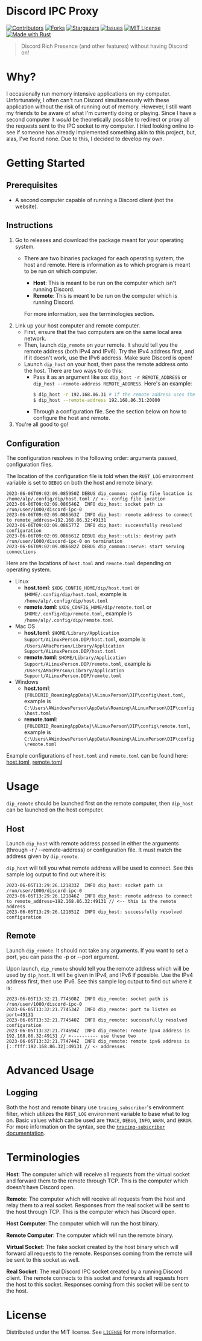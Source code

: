 # **D**iscord **I**PC **P**roxy

[![Contributors][contributors-shield]][contributors-url]
[![Forks][forks-shield]][forks-url]
[![Stargazers][stars-shield]][stars-url]
[![Issues][issues-shield]][issues-url]
[![MIT License][license-shield]][license-url]
[![Made with Rust][rust-shield]][rust-url]

> Discord Rich Presence (and other features) without having Discord on!

# Why?

I occasionally run memory intensive applications on my computer. Unfortunately, I often can't run Discord simultaneously
with these application without the risk of running out of memory. However, I still want my friends to be aware of what 
I'm currently doing or playing. Since I have a second computer it *would* be theoretically possible to redirect or proxy
all the requests sent to the IPC socket to my computer. I tried looking online to see if someone has already implemented
something akin to this project, but, alas, I've found none. Due to this, I decided to develop my own.

# Getting Started

## Prerequisites

* A second computer capable of running a Discord client (not the website).

## Instructions

1. Go to releases and download the package meant for your operating system.
    * There are two binaries packaged for each operating system, the host and remote. Here is information as to which
      program is meant to be run on which computer.
     
      * **Host**: This is meant to be run on the computer which isn't running Discord. 
      * **Remote**: This is meant to be run on the computer which is running Discord. 
    
      For more information, see the terminologies section.
2. Link up your host computer and remote computer.
   * First, ensure that the two computers are on the same local area network.
   * Then, launch `dip_remote` on your remote. It should tell you the remote address (both IPv4 and IPv6). Try the IPv4
     address first, and if it doesn't work, use the IPv6 address. Make sure Discord is open!
   * Launch `dip_host` on your host, then pass the remote address onto the host. There are two ways to do this:
     * Pass it as an argument like so: `dip_host -r REMOTE_ADDRESS` or `dip_host --remote-address REMOTE_ADDRESS`.
       Here's an example:
       ```bash
       $ dip_host -r 192.168.86.31 # if the remote address uses the default port 49131, it can be elided
       $ dip_host --remote-address 192.168.86.31:20800
       ```
     * Through a configuration file. See the section below on how to configure the host and remote.
3. You're all good to go!

## Configuration

The configuration resolves in the following order: arguments passed, configuration files.

The location of the configuration file is told when the `RUST_LOG` environment variable is set to `DEBUG` on both the 
host and remote binary:

```
2023-06-06T09:02:09.085950Z DEBUG dip_common: config file location is /home/alp/.config/dip/host.toml // <-- config file location
2023-06-06T09:02:09.086546Z  INFO dip_host: socket path is /run/user/1000/discord-ipc-0
2023-06-06T09:02:09.086563Z  INFO dip_host: remote address to connect to remote_address=192.168.86.32:49131
2023-06-06T09:02:09.086577Z  INFO dip_host: successfully resolved configuration
2023-06-06T09:02:09.086661Z DEBUG dip_host::utils: destroy path /run/user/1000/discord-ipc-0 on termination
2023-06-06T09:02:09.086682Z DEBUG dip_common::serve: start serving connections
```

Here are the locations of `host.toml` and `remote.toml` depending on operating system.

* Linux
  * **host.toml**: `$XDG_CONFIG_HOME/dip/host.toml` or `$HOME/.config/dip/host.toml`, example is 
                     `/home/alp/.config/dip/host.toml`
  * **remote.toml**: `$XDG_CONFIG_HOME/dip/remote.toml` or `$HOME/.config/dip/remote.toml`, example is
                     `/home/alp/.config/dip/remote.toml`
* Mac OS
    * **host.toml**: `$HOME/Library/Application Support/ALinuxPerson.DIP/host.toml`, example is
      `/Users/AMacPerson/Library/Application Support/ALinuxPerson.DIP/host.toml`
    * **remote.toml**: `$HOME/Library/Application Support/ALinuxPerson.DIP/remote.toml`, example is
      `/Users/AMacPerson/Library/Application Support/ALinuxPerson.DIP/remote.toml`
* Windows
    * **host.toml**: `{FOLDERID_RoamingAppData}\ALinuxPerson\DIP\config\host.toml`, example is
                     `C:\Users\AWindowsPerson\AppData\Roaming\ALinuxPerson\DIP\config\host.toml`
    * **remote.toml**: `{FOLDERID_RoamingAppData}\ALinuxPerson\DIP\config\remote.toml`, example is
                     `C:\Users\AWindowsPerson\AppData\Roaming\ALinuxPerson\DIP\config\remote.toml`

Example configurations of `host.toml` and `remote.toml` can be found here: [host.toml](host/host.toml), [remote.toml](remote/remote.toml)

# Usage

`dip_remote` should be launched first on the remote computer, then `dip_host` can be launched on the host computer.

## Host

Launch `dip_host` with remote address passed in either the arguments (through -r / --remote-address) or configuration
file. It must match the address given by `dip_remote`. 

`dip_host` will tell you what remote address will be used to connect. See this sample log output to find out where it 
is:

```
2023-06-05T13:29:26.121833Z  INFO dip_host: socket path is /run/user/1000/discord-ipc-0
2023-06-05T13:29:26.121846Z  INFO dip_host: remote address to connect to remote_address=192.168.86.32:49131 // <-- this is the remote address
2023-06-05T13:29:26.121851Z  INFO dip_host: successfully resolved configuration
```

## Remote

Launch `dip_remote`. It should not take any arguments. If you want to set a port, you can pass the -p or --port 
argument.

Upon launch, `dip_remote` should tell you the remote address which will be used by `dip_host`. It will be given in IPv4,
and IPv6 if possible. Use the IPv4 address first, then use IPv6. See this sample log output to find out where it is:

```
2023-06-05T13:32:21.774508Z  INFO dip_remote: socket path is /run/user/1000/discord-ipc-0
2023-06-05T13:32:21.774534Z  INFO dip_remote: port to listen on port=49131
2023-06-05T13:32:21.774540Z  INFO dip_remote: successfully resolved configuration
2023-06-05T13:32:21.774694Z  INFO dip_remote: remote ipv4 address is 192.168.86.32:49131 // <---------- use these two
2023-06-05T13:32:21.774744Z  INFO dip_remote: remote ipv6 address is [::ffff:192.168.86.32]:49131 // <- addresses
```

# Advanced Usage

## Logging

Both the host and remote binary use `tracing_subscriber`'s environment filter, which utilizes the `RUST_LOG` 
environment variable to base what to log on. Basic values which can be used are `TRACE`, `DEBUG`, `INFO`, `WARN`, and 
`ERROR`. For more information on the syntax, see the [`tracing-subscriber` documentation][tracing-subscriber-docs-url].

# Terminologies

**Host**: The computer which will receive all requests from the virtual socket and forward them to the remote through TCP. 
          This is the computer which doesn't have Discord open.

**Remote**: The computer which will receive all requests from the host and relay them to a real socket. Responses from
            the real socket will be sent to the host through TCP. This is the computer which has Discord open.

**Host Computer**: The computer which will run the host binary.

**Remote Computer**: The computer which will run the remote binary.

**Virtual Socket**: The fake socket created by the host binary which will forward all requests to the remote. Responses
                    coming from the remote will be sent to this socket as well.

**Real Socket**: The real Discord IPC socket created by a running Discord client. The remote connects to this socket and
                 forwards all requests from the host to this socket. Responses coming from this socket will be sent to
                 the host.

# License

Distributed under the MIT license. See [`LICENSE`](LICENSE) for more information.

[contributors-shield]: https://img.shields.io/github/contributors/ALinuxPerson/dip.svg?style=for-the-badge
[contributors-url]: https://github.com/ALinuxPerson/dip/graphs/contributors
[forks-shield]: https://img.shields.io/github/forks/ALinuxPerson/dip.svg?style=for-the-badge
[forks-url]: https://github.com/ALinuxPerson/dip/network/members
[stars-shield]: https://img.shields.io/github/stars/ALinuxPerson/dip.svg?style=for-the-badge
[stars-url]: https://github.com/ALinuxPerson/dip/stargazers
[issues-shield]: https://img.shields.io/github/issues/ALinuxPerson/dip.svg?style=for-the-badge
[issues-url]: https://github.com/ALinuxPerson/dip/issues
[license-shield]: https://img.shields.io/github/license/ALinuxPerson/dip.svg?style=for-the-badge
[license-url]: https://github.com/ALinuxPerson/dip/blob/master/LICENSE.txt
[tracing-subscriber-docs-url]: https://docs.rs/tracing-subscriber/latest/tracing_subscriber/filter/struct.EnvFilter.html#directives
[rust-shield]: https://img.shields.io/badge/made%20with%20rust-e43d3f?style=for-the-badge&logo=rust&logoColor=white
[rust-url]: https://www.rust-lang.org